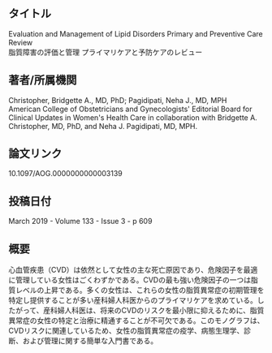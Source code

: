 ## タイトル
Evaluation and Management of Lipid Disorders Primary and Preventive Care Review  
脂質障害の評価と管理 プライマリケアと予防ケアのレビュー

## 著者/所属機関
Christopher, Bridgette A., MD, PhD; Pagidipati, Neha J., MD, MPH  
American College of Obstetricians and Gynecologists' Editorial Board for Clinical Updates in Women's Health Care in collaboration with Bridgette A. Christopher, MD, PhD, and Neha J. Pagidipati, MD, MPH.

## 論文リンク
10.1097/AOG.0000000000003139

## 投稿日付
March 2019 - Volume 133 - Issue 3 - p 609

## 概要
心血管疾患（CVD）は依然として女性の主な死亡原因であり、危険因子を最適に管理している女性はごくわずかである。CVDの最も強い危険因子の一つは脂質レベルの上昇である。多くの女性は、これらの女性の脂質異常症の初期管理を特定し提供することが多い産科婦人科医からのプライマリケアを求めている。したがって、産科婦人科医は、将来のCVDのリスクを最小限に抑えるために、脂質異常症の女性の特定と治療に精通することが不可欠である。このモノグラフは、CVDリスクに関連しているため、女性の脂質異常症の疫学、病態生理学、診断、および管理に関する簡単な入門書である。
